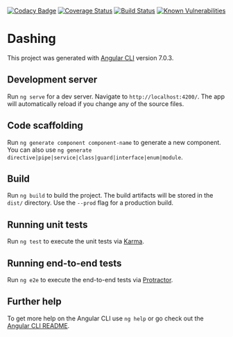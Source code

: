 [![Codacy Badge](https://api.codacy.com/project/badge/Grade/0039fa8128504903877720fc74f90960)](https://app.codacy.com/app/TEGUS/Dashing?utm_source=github.com&utm_medium=referral&utm_content=TEGUS/Dashing&utm_campaign=Badge_Grade_Settings)
[![Coverage Status](https://coveralls.io/repos/github/TEGUS/Dashing/badge.svg?branch=feat%2Fci-coveralls)](https://coveralls.io/github/TEGUS/Dashing?branch=feat%2Fci-coveralls)
[![Build Status](https://travis-ci.org/TEGUS/Dashing.svg?branch=master)](https://travis-ci.org/TEGUS/Dashing)
[![Known Vulnerabilities](https://snyk.io/test/github/TEGUS/Dashing/badge.svg?targetFile=package.json)](https://snyk.io/test/github/TEGUS/Dashing?targetFile=package.json)

# Dashing

This project was generated with [Angular CLI](https://github.com/angular/angular-cli) version 7.0.3.

## Development server

Run `ng serve` for a dev server. Navigate to `http://localhost:4200/`. The app will automatically reload if you change any of the source files.

## Code scaffolding

Run `ng generate component component-name` to generate a new component. You can also use `ng generate directive|pipe|service|class|guard|interface|enum|module`.

## Build

Run `ng build` to build the project. The build artifacts will be stored in the `dist/` directory. Use the `--prod` flag for a production build.

## Running unit tests

Run `ng test` to execute the unit tests via [Karma](https://karma-runner.github.io).

## Running end-to-end tests

Run `ng e2e` to execute the end-to-end tests via [Protractor](http://www.protractortest.org/).

## Further help

To get more help on the Angular CLI use `ng help` or go check out the [Angular CLI README](https://github.com/angular/angular-cli/blob/master/README.md).
